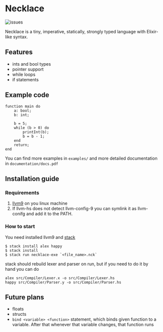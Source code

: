 # Necklace
![issues](https://img.shields.io/bitbucket/issues/NecklaceTeam/necklace)

Necklace is a tiny, imperative, statically, strongly typed language with Elixir-like syntax.

## Features
 - ints and bool types
 - pointer support
 - while loops
 - if statements
 
## Example code
```
function main do
    a: bool;
    b: int;

    b = 5;
    while (b > 0) do
        printInt(b);
        b = b - 1;
    end
    return;
end
```
You can find more examples in `examples/` and more detailed documentation in `documentation/docs.pdf`

## Installation guide
### Requirements
1. [llvm9](https://releases.llvm.org/download.html) on you linux machine
2. If llvm-hs does not detect llvm-config-9 you can symlink it as llvm-conifg and add it to the PATH.

### How to start
You need installed llvm9 and [stack](https://docs.haskellstack.org/en/stable/README/)
```shell
$ stack install alex happy
$ stack install
$ stack run necklace-exe `<file_name>.nck`
```
stack should rebuild lexer and parser on run, but if you need to do it by hand you can do
```shell
alex src/Compiler/Lexer.x -o src/Compiler/Lexer.hs
happy src/Compiler/Parser.y -o src/Compiler/Parser.hs
```

## Future plans
 - floats
 - structs
 - `bind <variable> <function>` statement, which binds given function to a variable. After that whenever that variable changes, that function runs
 

